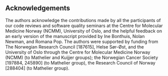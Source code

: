 ## Acknowledgements ##

The authors acknowledge the contributions made by all the participants of our code reviews and software quality seminars at the Centre for Molecular Medicine Norway (NCMM), University of Oslo, and the helpful feedback on an early version of the manuscript provided by Ine Bonthuis, Nolan Newman, and Romana Pop.
The authors were supported by funding from The Norwegian Research Council [187615], Helse Sør-Øst, and the University of Oslo through the Centre for Molecular Medicine Norway (NCMM) (to Mathelier and Kuijjer groups); the Norwegian Cancer Society [197884, 245890] (to Mathelier group), the Research Council of Norway [288404] (to Mathelier group).
<!-- [comment]: AM: We need to add funding from MK and LH. -->
<!-- VK: ask about SF and add, if needed -->